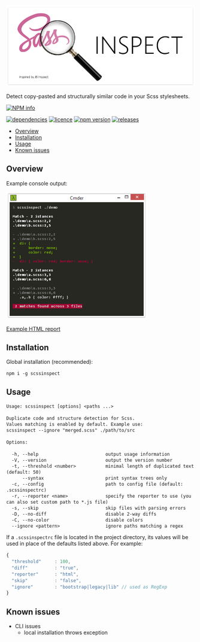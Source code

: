 ![jsinspect](images/scssinspect-logo2shadow.png)

Detect copy-pasted and structurally similar code in your Scss stylesheets.

[![NPM info](https://nodei.co/npm/scssinspect.png?downloads=true)](https://nodei.co/npm/scssinspect.png?downloads=true)

[![dependencies](https://david-dm.org/jsek/scssinspect.png)](https://david-dm.org/jsek/scssinspect) 
[![licence](https://img.shields.io/npm/l/scssinspect.svg)](https://github.com/jsek/scssinspect/blob/master/LICENSE)
[![npm version](http://img.shields.io/npm/v/scssinspect.svg)](https://npmjs.org/package/scssinspect) 
[![releases](https://img.shields.io/github/release/jsek/scssinspect.svg)](https://github.com/jsek/scssinspect/releases) 

* [Overview](#overview)
* [Installation](#installation)
* [Usage](#usage)
* [Known issues](#known-issues)

## Overview

Example console output:

![screenshot](images/screenshot_0.1.4.png)

[Example HTML report](https://github.com/jsek/scssinspect/blob/master/images/html-reporter_0.2.1.png)

## Installation

Global installation (recommended):

```
npm i -g scssinspect
```

## Usage

```
Usage: scssinspect [options] <paths ...>

Duplicate code and structure detection for Scss.
Values matching is enabled by default. Example use:
scssinspect --ignore "merged.scss" ./path/to/src

Options:

  -h, --help                         output usage information
  -V, --version                      output the version number
  -t, --threshold <number>           minimal length of duplicated text (default: 50)
      --syntax                       print syntax trees only
  -c, --config                       path to config file (default: .scssinspectrc)
  -r, --reporter <name>              specify the reporter to use (you can also set custom path to *.js file)
  -s, --skip                         skip files with parsing errors
  -D, --no-diff                      disable 2-way diffs
  -C, --no-color                     disable colors
  --ignore <pattern>                 ignore paths matching a regex
```

If a `.scssinspectrc` file is located in the project directory, its values will
be used in place of the defaults listed above. For example:

``` javascript
{
  "threshold"     : 100,
  "diff"          : "true",
  "reporter"      : "html",
  "skip"          : "false",
  "ignore"        : "bootstrap|legacy|lib" // used as RegExp
}
```

## Known issues
        
 - CLI issues
    - local installation throws exception